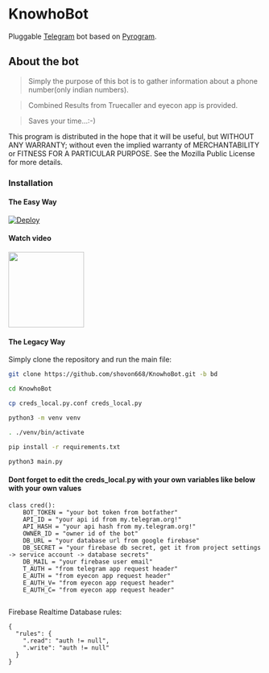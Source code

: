 # KnowhoBot

Pluggable
[Telegram](https://telegram.org) bot based on
[Pyrogram](https://github.com/pyrogram/pyrogram).

## About the bot

>Simply the purpose of this bot is to gather information about a phone number(only indian numbers).

>Combined Results from Truecaller and eyecon app is provided.

>Saves your time...:-)

This program is distributed in the hope that it will be useful,
but WITHOUT ANY WARRANTY; without even the implied warranty of
MERCHANTABILITY or FITNESS FOR A PARTICULAR PURPOSE.  See the
Mozilla Public License for more details.

### Installation

#### The Easy Way

[![Deploy](https://www.herokucdn.com/deploy/button.svg)](https://heroku.com/deploy?template=https://github.com/shovon668/KnowhoBot)

#### Watch video

<a href="https://youtu.be/n3OAebcVgR4"><img src="https://github.com/agentnova/KnowhoBot/blob/master/images%20(1)%7E2.jpg" width="150px"/></a>



#### The Legacy Way
Simply clone the repository and run the main file:
```sh
git clone https://github.com/shovon668/KnowhoBot.git -b bd

cd KnowhoBot

cp creds_local.py.conf creds_local.py

python3 -m venv venv

. ./venv/bin/activate

pip install -r requirements.txt

python3 main.py

```
#### Dont forget to edit the creds_local.py with your own variables like below with your own values
```python3
class cred():
    BOT_TOKEN = "your bot token from botfather"
    API_ID = "your api id from my.telegram.org!"       
    API_HASH = "your api hash from my.telegram.org!"
    OWNER_ID = "owner id of the bot"   
    DB_URL = "your database url from google firebase"
    DB_SECRET = "your firebase db secret, get it from project settings -> service account -> database secrets"
    DB_MAIL = "your firebase user email"      
    T_AUTH = "from telegram app request header"     
    E_AUTH = "from eyecon app request header"     
    E_AUTH_V= "from eyecon app request header"    
    E_AUTH_C= "from eyecon app request header" 
    
```

Firebase Realtime Database rules:

```
{
  "rules": {
    ".read": "auth != null",
    ".write": "auth != null"
  }
}

```
